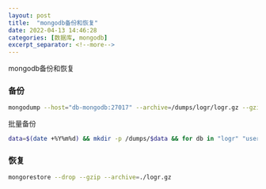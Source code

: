 ```yaml
---
layout: post
title:  "mongodb备份和恢复"
date: 2022-04-13 14:46:28
categories: [数据库, mongodb]
excerpt_separator: <!--more-->
---
```

mongodb备份和恢复
<!--more-->


### 备份
```bash
mongodump --host="db-mongodb:27017" --archive=/dumps/logr/logr.gz --gzip --db=logr
```

批量备份
```bash
data=$(date +%Y%m%d) && mkdir -p /dumps/$data && for db in "logr" "user" "orgs" "groups" "core";do mongodump --host="db-mongodb:27017" --archive=/dumps/$data/$db.gz --gzip --db=$db;done && ls -al /dumps/$data
```

### 恢复

```bash
mongorestore --drop --gzip --archive=./logr.gz
```